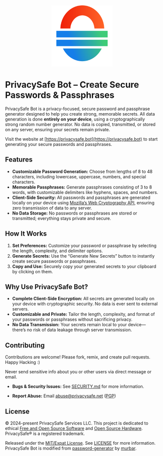 <p align="center">
  <a href="https://privacysafe.bot"><img src="public/privacysafe_logo.svg" width="200" height="200" /></a>
</p>

# PrivacySafe Bot – Create Secure Passwords & Passphrases

PrivacySafe Bot is a privacy-focused, secure password and passphrase generator designed to help you create strong, memorable secrets. All data generation is done **entirely on your device**, using a cryptographically strong random number generator. No data is copied, transmitted, or stored on any server, ensuring your secrets remain private.

Visit the website at [https://privacysafe.bot](https://privacysafe.bot) to start generating your secure passwords and passphrases.

## Features

- **Customizable Password Generation:** Choose from lengths of 8 to 48 characters, including lowercase, uppercase, numbers, and special characters.
- **Memorable Passphrases:** Generate passphrases consisting of 3 to 8 words, with customizable delimiters like hyphens, spaces, and numbers.
- **Client-Side Security:** All passwords and passphrases are generated locally on your device using [Mozilla’s Web Cryptography API](https://developer.mozilla.org/en-US/docs/Web/API/Crypto/getRandomValues), ensuring zero transmission of data to any server.
- **No Data Storage:** No passwords or passphrases are stored or transmitted; everything stays private and secure.
  
## How It Works

1. **Set Preferences:** Customize your password or passphrase by selecting the length, complexity, and delimiter options.
2. **Generate Secrets:** Use the “Generate New Secrets” button to instantly create secure passwords or passphrases.
3. **Copy and Use:** Securely copy your generated secrets to your clipboard by clicking on them.

## Why Use PrivacySafe Bot?

- **Complete Client-Side Encryption:** All secrets are generated locally on your device with cryptographic security. No data is ever sent to external servers.
- **Customizable and Private:** Tailor the length, complexity, and format of your passwords or passphrases without sacrificing privacy.
- **No Data Transmission:** Your secrets remain local to your device—there’s no risk of data leakage through server transmission.

## Contributing
Contributions are welcome! Please fork, remix, and create pull requests. Happy Hacking :)

Never send sensitive info about you or other users via direct message or email.

* **Bugs &amp; Security Issues:** See [SECURITY.md](SECURITY.md) for more information.

* **Report Abuse:** Email <a href="mailto:abuse@privacysafe.net" target="_blank">abuse@privacysafe.net</a> (<a href="https://psafe.ly/xSpQhF" target="_blank">PGP</a>)

## License
© 2024-present PrivacySafe Services LLC. This project is dedicated to ethical <a href="https://fsf.org" target="_blank" rel="noreferrer noopener">Free and Open Source Software</a> and <a href="https://oshwa.org" target="_blank" rel="noreferrer noopener">Open Source Hardware</a>. PrivacySafe® is a registered trademark.

Released under the [MIT/Expat License](LICENSE). See [LICENSE](LICENSE) for more information. PrivacySafe Bot is modified from [password-generator](https://github.com/murbar/password-generator) by [murbar](https://github.com/murbar).
